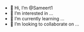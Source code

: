 - 👋 Hi, I’m @Sameert1
- 👀 I’m interested in ...
- 🌱 I’m currently learning ...
- 💞️ I’m looking to collaborate on ...


<!---
Sameert1/Sameert1 is a ✨ special ✨ repository because its `README.md` (this file) appears on your GitHub profile.
You can click the Preview link to take a look at your changes.
--->
